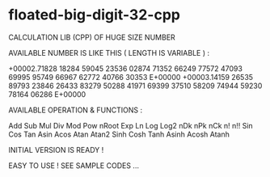 # floated-big-digit-32-cpp

CALCULATION LIB (CPP) OF HUGE SIZE NUMBER

AVAILABLE NUMBER IS LIKE THIS ( LENGTH IS VARIABLE ) :

+00002.71828 18284 59045 23536 02874 71352 66249 77572 47093 69995 95749 66967 62772 40766 30353 E+00000
+00003.14159 26535 89793 23846 26433 83279 50288 41971 69399 37510 58209 74944 59230 78164 06286 E+00000

AVAILABLE OPERATION & FUNCTIONS :

Add Sub Mul Div Mod Pow nRoot Exp Ln Log Log2
nDk nPk nCk n! n!!
Sin Cos Tan Asin Acos Atan Atan2
Sinh Cosh Tanh Asinh Acosh Atanh

INITIAL VERSION IS READY !

EASY TO USE ! SEE SAMPLE CODES ...
